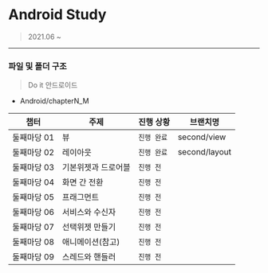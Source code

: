 # Android Study
> 2021.06 ~

---
### 파일 및 폴더 구조

> Do it 안드로이드

- Android/chapterN_M

|   챕터 | 주제 | 진행 상황 | 브랜치명 |
| ------ | ------------------- | --------- | ------|
| 둘째마당 01 | 뷰 | `진행 완료` | second/view |
| 둘째마당 02 | 레이아웃 | `진행 완료` | second/layout |
| 둘째마당 03 | 기본위젯과 드로어블 | `진행 전` | 
| 둘째마당 04 | 화면 간 전환 | `진행 전` |
| 둘째마당 05 | 프래그먼트 | `진행 전` |
| 둘째마당 06 | 서비스와 수신자 | `진행 전` |
| 둘째마당 07 | 선택위젯 만들기 | `진행 전` |
| 둘째마당 08 | 애니메이션(참고) | `진행 전` |
| 둘째마당 09 | 스레드와 핸들러 | `진행 전` |